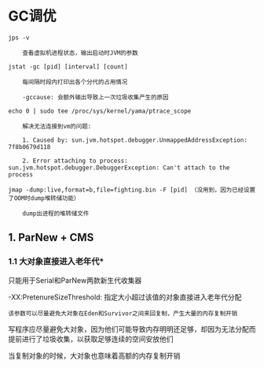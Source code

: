 # GC调优

    jps -v

        查看虚拟机进程状态，输出启动时JVM的参数

    jstat -gc [pid] [interval] [count]

        每间隔时段内打印出各个分代的占用情况

        -gccause: 会额外输出导致上一次垃圾收集产生的原因

    echo 0 | sudo tee /proc/sys/kernel/yama/ptrace_scope

        解决无法连接到vm的问题:

        1. Caused by: sun.jvm.hotspot.debugger.UnmappedAddressException: 7f8b0679d118

        2. Error attaching to process: sun.jvm.hotspot.debugger.DebuggerException: Can't attach to the process

    jmap -dump:live,format=b,file=fighting.bin -F [pid] （没用到，因为已经设置了OOM时dump堆转储功能）

        dump出进程的堆转储文件

## **1. ParNew + CMS**

### **1.1 大对象直接进入老年代***

只能用于Serial和ParNew两款新生代收集器

-XX:PretenureSizeThreshold: 指定大小超过该值的对象直接进入老年代分配

    该参数可以尽量避免大对象在Eden和Survivor之间来回复制，产生大量的内存复制开销

写程序应尽量避免大对象，因为他们可能导致内存明明还足够，却因为无法分配而提前进行了垃圾收集，以获取足够连续的空间安放他们

当复制对象的时候，大对象也意味着高额的内存复制开销

